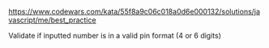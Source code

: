 https://www.codewars.com/kata/55f8a9c06c018a0d6e000132/solutions/javascript/me/best_practice

Validate if inputted number is in a valid pin format (4 or 6 digits)